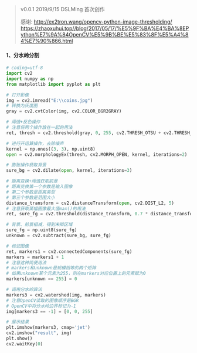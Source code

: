 > v0.0.1 2019/9/15 DSLMing
> 首次创作
>
> 感谢:
> http://ex2tron.wang/opencv-python-image-thresholding/
>https://zhaoxuhui.top//blog/2017/05/17/%E5%9F%BA%E4%BA%8EPython%E7%9A%84OpenCV%E5%9B%BE%E5%83%8F%E5%A4%84%E7%90%866.html

#### 1、分水岭分割
```python
# coding=utf-8
import cv2
import numpy as np
from matplotlib import pyplot as plt

# 打开影像
img = cv2.imread("E:\\coins.jpg")
# 转换为灰度图
gray = cv2.cvtColor(img, cv2.COLOR_BGR2GRAY)

# 阈值+反色操作
# 注意将两个操作放在一起的用法
ret, thresh = cv2.threshold(gray, 0, 255, cv2.THRESH_OTSU + cv2.THRESH_BINARY_INV)

# 进行开运算操作，去除噪声
kernel = np.ones((3, 3), np.uint8)
open = cv2.morphologyEx(thresh, cv2.MORPH_OPEN, kernel, iterations=2)

# 膨胀操作获取背景
sure_bg = cv2.dilate(open, kernel, iterations=3)

# 距离变换+阈值获取前景
# 距离变换第一个参数是输入图像
# 第二个参数是距离类型
# 第三个参数是范围大小
distance_transform = cv2.distanceTransform(open, cv2.DIST_L2, 5)
# 注意获取某幅图像最大值max()的用法
ret, sure_fg = cv2.threshold(distance_transform, 0.7 * distance_transform.max(), 255, cv2.THRESH_BINARY)

# 背景、前景相减，得到未知区域
sure_fg = np.uint8(sure_fg)
unknown = cv2.subtract(sure_bg, sure_fg)

# 标记图像
ret, markers1 = cv2.connectedComponents(sure_fg)
markers = markers1 + 1
# 注意这种简便用法
# markers和unknown是规模相等的两个矩阵
# 如果unknown某个元素为255，则在markers对应位置上的元素赋为0
markers[unknown == 255] = 0

# 调用分水岭算法
markers3 = cv2.watershed(img, markers)
# 注意OpenCV读取的图像顺序是BGR
# OpenCV中将分水岭边界标记为-1
img[markers3 == -1] = [0, 0, 255]

# 展示结果
plt.imshow(markers3, cmap='jet')
cv2.imshow("result", img)
plt.show()
cv2.waitKey(0)
```
